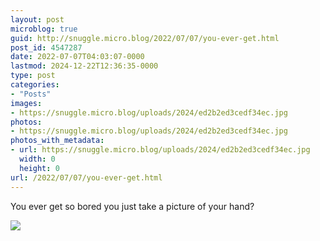 ```yaml
---
layout: post
microblog: true
guid: http://snuggle.micro.blog/2022/07/07/you-ever-get.html
post_id: 4547287
date: 2022-07-07T04:03:07-0000
lastmod: 2024-12-22T12:36:35-0000
type: post
categories:
- "Posts"
images:
- https://snuggle.micro.blog/uploads/2024/ed2b2ed3cedf34ec.jpg
photos:
- https://snuggle.micro.blog/uploads/2024/ed2b2ed3cedf34ec.jpg
photos_with_metadata:
- url: https://snuggle.micro.blog/uploads/2024/ed2b2ed3cedf34ec.jpg
  width: 0
  height: 0
url: /2022/07/07/you-ever-get.html
---
```

<p>You ever get so bored you just take a picture of your hand?</p>

<img src="uploads/2024/ed2b2ed3cedf34ec.jpg">
